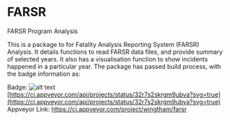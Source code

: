 # FARSR
FARSR Program Analysis

This is a package to for Fatality Analysis Reporting System (FARSR) Analysis. It details functions to read FARSR data files, and
provide summary of selected years. It also has a visualisation function to show incidents happened in a particular year. The package
has passed build process, with the badge information as:

Badge:
![alt text](https://ci.appveyor.com/api/projects/status/txnybav3frluq0yd?svg=true)
[https://ci.appveyor.com/api/projects/status/32r7s2skrgm9ubva?svg=true](https://ci.appveyor.com/api/projects/status/32r7s2skrgm9ubva?svg=true)
Appveyor Link:
https://ci.appveyor.com/project/wingtham/farsr
